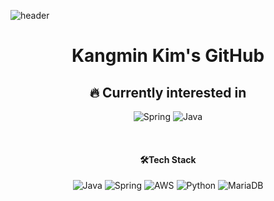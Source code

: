 ![header](https://capsule-render.vercel.app/api?type=waving&color=81c147&height=300&section=header&text=Kangmin%20Kim&fontColor=FFFF&fontSize=90)
<div align=center>

# Kangmin Kim's GitHub


## 🔥 Currently interested in<br>

![Spring](https://img.shields.io/badge/Spring-6DB33F?style=for-the-badge&logo=spring&logoColor=white)
![Java](https://img.shields.io/badge/Java-007396?style=for-the-badge&logo=Java&logoColor=white)

</br>


#### 🛠️Tech Stack

![Java](https://img.shields.io/badge/Java-007396?style=for-the-badge&logo=Java&logoColor=white)
![Spring](https://img.shields.io/badge/Spring-6DB33F?style=for-the-badge&logo=spring&logoColor=white)
![AWS](https://img.shields.io/badge/Amazon_AWS-232F3E?style=for-the-badge&logo=amazon-aws&logoColor=white)
![Python](https://img.shields.io/badge/Python-3766AB?style=for-the-badge&logo=Python&logoColor=white)
![MariaDB](https://img.shields.io/badge/MariaDB-003545?style=for-the-badge&logo=MariaDB&logoColor=white)



